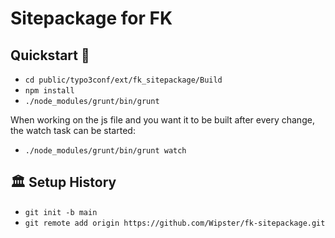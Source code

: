 Sitepackage for FK
==============================================================

## Quickstart 🚀

- `cd public/typo3conf/ext/fk_sitepackage/Build`
- `npm install`
- `./node_modules/grunt/bin/grunt`

When working on the js file and you want it to be built after every change, the watch task can be started:

- `./node_modules/grunt/bin/grunt watch`

## 🏛 Setup History

* `git init -b main`
* `git remote add origin https://github.com/Wipster/fk-sitepackage.git`
